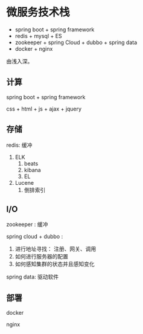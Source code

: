 # 微服务技术栈



- spring boot + spring framework
- redis + mysql + ES
- zookeeper + spring Cloud + dubbo + spring data
- docker + nginx



由浅入深。

## 计算

spring boot + spring framework

css + html + js + ajax + jquery

## 存储



redis: 缓冲

1. ELK
   1. beats
   2. kibana
   3. EL
2. Lucene
   1. 倒排索引





## I/O



zookeeper : 缓冲

spring cloud + dubbo : 

1. 进行地址寻找： 注册、网关、调用
2. 如何进行服务器的配置
3. 如何感知集群的状态并且感知变化

spring data: 驱动软件





## 部署



docker

nginx